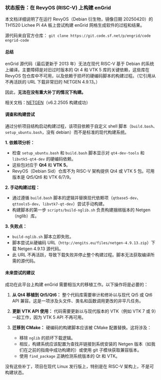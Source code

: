 ### **状态报告：在 RevyOS (RISC-V) 上构建 enGrid**

本文档详细说明了在运行 RevyOS（Debian 衍生物，镜像日期 20250420）的 TH1520 Lichee Pi 4A 板上尝试构建 enGrid 网格生成软件的过程和结果。

源代码来自官方仓库：
`git clone https://git.code.sf.net/p/engrid/code engrid-code`

#### 总结

enGrid 源代码（最后更新于 2013 年）无法在现代 RISC-V 基于 Debian 的系统上编译。主要障碍是对旧过时版本的 Qt 4 和 VTK 5 库的关键依赖，这些库在 RevyOS 包仓库中不可用，以及依赖于损坏的硬编码脚本的构建过程。（它引用从不再活跃的 URL 下载非常旧的 NETGEN 4.9.13。）

因此，**无法在没有重大补丁的情况下构建。**

相关文档：[NETGEN](../NETGEN/README.md)（v6.2.2505 构建成功）

#### 调查和构建尝试

通过分析项目结构启动构建过程，该项目依赖于自定义 shell 脚本（`build.bash`、`setup_ubuntu.bash`，没有 debian）而不是标准的现代构建系统。

**1. 依赖项分析：**
   - 检查 `setup_ubuntu.bash` 和 `build.bash` 脚本显示对 `qt4-dev-tools` 和 `libvtk5-qt4-dev` 的硬编码依赖。
   - 这些包对应于 **Qt4** 和 **VTK 5**。
   - RevyOS（Debian Sid）仓库不为 RISC-V 架构提供 Qt4 或 VTK 5 包。可用版本是 Qt5/Qt6 和 VTK 6/7/9。

**2. 手动构建过程：**
   - 通过遵循 `build.bash` 脚本的逻辑并替换现代依赖项（`qtbase5-dev`、`qttools5-dev`、`libvtk7-qt-dev`）尝试手动构建。
   - 构建脚本的第一步 `scripts/build-nglib.sh` 负责构建捆绑版本的 Netgen（nglib）库。

**3. 失败点：**
   - `build-nglib.sh` 脚本立即失败。
   - 脚本尝试从硬编码 URL（`http://engits.eu/files/netgen-4.9.13.zip`）下载 Netgen 4.9.13 源代码。
   - 此 URL 不再活跃，导致下载失败并停止整个构建过程。脚本无法获取编译所需的源代码。

#### 未来尝试的建议

成功在此平台上构建 enGrid 需要相当大的移植工作。以下操作将是必要的：

1.  **从 Qt4 移植到 Qt5/Qt6：** 整个代码库需要审计和修补以与现代 Qt5 或 Qt6 API 兼容。这是一项涉及头文件、类名和函数调用更改的非平凡任务。

2.  **更新 VTK API 使用：** 代码需要更新以与现代版本的 VTK（例如 VTK 7 或 9）一起工作，因为 VTK 5 API 不再可用。

3.  **迁移到 CMake：** 硬编码的构建脚本应该被 CMake 配置替换。这将涉及：
    *   移除 `nglib` 的损坏下载逻辑。
    -   相反，构建系统应该配置为查找并链接到系统安装的 Netgen 版本（如我们在之前的指南中成功构建的）或使用 git 子模块获取兼容版本。
    *   使用 `find_package` 正确检测系统版本的 Qt 和 VTK。

没有这些补丁，项目在现代 Linux 发行版上，特别是在 RISC-V 架构上，不是可构建状态。
